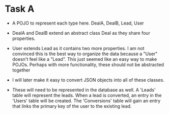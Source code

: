 # Task A

- A POJO to represent each type here. DealA, DealB, Lead, User
- DealA and DealB extend an abstract class Deal as they share four properties.

- User extends Lead as it contains two more properties. I am not convinced this is the best way to organize the data because a "User" doesn't feel like a "Lead". This just seemed like an easy way to make POJOs. Perhaps with more functionality, these should not be abstracted together
- I will later make it easy to convert JSON objects into all of these classes.

- These will need to be represented in the database as well. A 'Leads' table will represent the leads. When a lead is converted, an entry in the 'Users' table will be created. The 'Conversions' table will gain an entry that links the primary key of the user to the existing lead.
